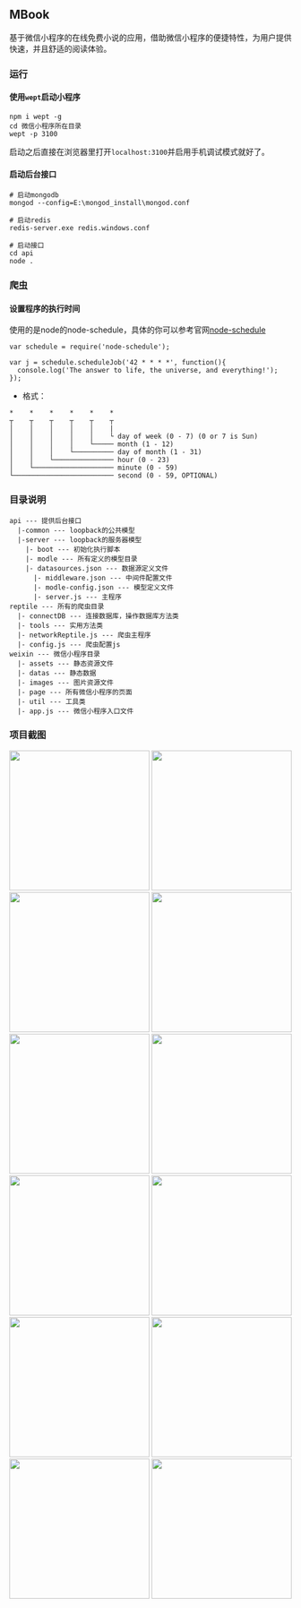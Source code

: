 ## **MBook**
基于微信小程序的在线免费小说的应用，借助微信小程序的便捷特性，为用户提供快速，并且舒适的阅读体验。

### **运行**
#### 使用`wept`启动小程序
```
npm i wept -g
cd 微信小程序所在目录
wept -p 3100
```
启动之后直接在浏览器里打开`localhost:3100`并启用手机调试模式就好了。

#### 启动后台接口
```
# 启动mongodb
mongod --config=E:\mongod_install\mongod.conf

# 启动redis
redis-server.exe redis.windows.conf

# 启动接口
cd api
node .

```

### **爬虫**
#### 设置程序的执行时间
使用的是node的node-schedule，具体的你可以参考官网[node-schedule](https://www.npmjs.com/package/node-schedule#recurrence-rule-scheduling)

```
var schedule = require('node-schedule');

var j = schedule.scheduleJob('42 * * * *', function(){
  console.log('The answer to life, the universe, and everything!');
});
```
  + 格式：
```
*    *    *    *    *    *
┬    ┬    ┬    ┬    ┬    ┬
│    │    │    │    │    |
│    │    │    │    │    └ day of week (0 - 7) (0 or 7 is Sun)
│    │    │    │    └───── month (1 - 12)
│    │    │    └────────── day of month (1 - 31)
│    │    └─────────────── hour (0 - 23)
│    └──────────────────── minute (0 - 59)
└───────────────────────── second (0 - 59, OPTIONAL)
```


### **目录说明**

```
api --- 提供后台接口
  |-common --- loopback的公共模型
  |-server --- loopback的服务器模型
    |- boot --- 初始化执行脚本
    |- modle --- 所有定义的模型目录
    |- datasources.json --- 数据源定义文件
      |- middleware.json --- 中间件配置文件
      |- modle-config.json --- 模型定义文件
      |- server.js --- 主程序
reptile --- 所有的爬虫目录
  |- connectDB --- 连接数据库，操作数据库方法类
  |- tools --- 实用方法类
  |- networkReptile.js --- 爬虫主程序
  |- config.js --- 爬虫配置js
weixin --- 微信小程序目录
  |- assets --- 静态资源文件
  |- datas --- 静态数据
  |- images --- 图片资源文件
  |- page --- 所有微信小程序的页面
  |- util --- 工具类
  |- app.js --- 微信小程序入口文件
```


### **项目截图**
<div>
<img src="https://fs.andylistudio.com/1521214550813.png" alt="" style="width: 250px; height: auto">
<img src="https://fs.andylistudio.com/1521214553929.png" alt="" style="width: 250px; height: auto">
<img src="https://fs.andylistudio.com/1521214558128.png" alt="" style="width: 250px; height: auto">
<img src="https://fs.andylistudio.com/1521214565101.png" alt="" style="width: 250px; height: auto">
<img src="https://fs.andylistudio.com/1521214567465.png" alt="" style="width: 250px; height: auto">
<img src="https://fs.andylistudio.com/1521214571074.png" alt="" style="width: 250px; height: auto">
<img src="https://fs.andylistudio.com/1521214572862.png" alt="" style="width: 250px; height: auto">
<img src="https://fs.andylistudio.com/1521214576135.png" alt="" style="width: 250px; height: auto">
<img src="https://fs.andylistudio.com/1521214578084.png" alt="" style="width: 250px; height: auto">
<img src="https://fs.andylistudio.com/1521214580699.png" alt="" style="width: 250px; height: auto">
<img src="https://fs.andylistudio.com/1521214583072.png" alt="" style="width: 250px; height: auto">
<img src="https://fs.andylistudio.com/1521214585790.png" alt="" style="width: 250px; height: auto">
</div>
